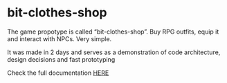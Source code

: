 # bit-clothes-shop

The game propotype is called “bit-clothes-shop”. Buy RPG outfits, equip it and interact
with NPCs. Very simple.

It was made in 2 days and serves as a demonstration of code architecture, design
decisions and fast prototyping

Check the full documentation [HERE](https://github.com/felipe-higino/bit-clothes-shop-game/blob/master/Documentation.pdf)